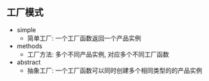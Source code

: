 ## 工厂模式
- simple
  - 简单工厂: 一个工厂函数返回一个产品实例
- methods
  - 工厂方法: 多个不同产品实例, 对应多个不同工厂函数 
- abstract
  - 抽象工厂: 一个工厂函数可以同时创建多个相同类型的的产品实例